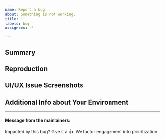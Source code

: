 ```yaml
---
name: Report a bug
about: Something is not working.
title: ''
labels: bug
assignees: ''

--- 
```


## Summary
<!-- A brief description of the issue and what you expect to happen instead -->





## Reproduction
<!-- A minimal example that exhibits the behavior -->




## UI/UX Issue Screenshots
<!-- (Optional) -->




## Additional Info about Your Environment
<!-- (Optional) -->



---
#### Message from the maintainers:
Impacted by this bug? Give it a 👍. We factor engagement into prioritization.